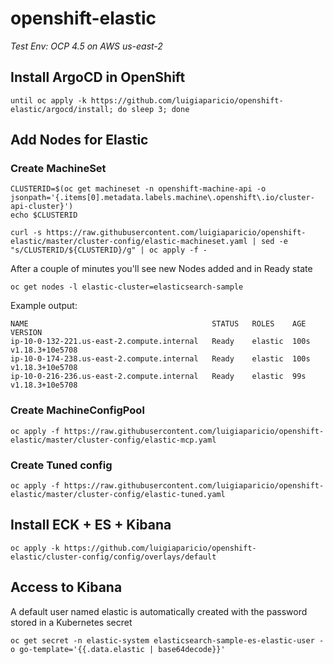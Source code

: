 # openshift-elastic

*Test Env: OCP 4.5 on AWS us-east-2*


## Install ArgoCD in OpenShift

    until oc apply -k https://github.com/luigiaparicio/openshift-elastic/argocd/install; do sleep 3; done
    
## Add Nodes for Elastic

### Create MachineSet

    CLUSTERID=$(oc get machineset -n openshift-machine-api -o jsonpath='{.items[0].metadata.labels.machine\.openshift\.io/cluster-api-cluster}')
    echo $CLUSTERID

    curl -s https://raw.githubusercontent.com/luigiaparicio/openshift-elastic/master/cluster-config/elastic-machineset.yaml | sed -e "s/CLUSTERID/${CLUSTERID}/g" | oc apply -f -
    
    
  After a couple of minutes you'll see new Nodes added and in Ready state
  
    oc get nodes -l elastic-cluster=elasticsearch-sample
    
    
  Example output:
   
    NAME                                         STATUS   ROLES    AGE    VERSION
    ip-10-0-132-221.us-east-2.compute.internal   Ready    elastic  100s   v1.18.3+10e5708
    ip-10-0-174-238.us-east-2.compute.internal   Ready    elastic  100s   v1.18.3+10e5708
    ip-10-0-216-236.us-east-2.compute.internal   Ready    elastic  99s    v1.18.3+10e5708
    
### Create MachineConfigPool

    oc apply -f https://raw.githubusercontent.com/luigiaparicio/openshift-elastic/master/cluster-config/elastic-mcp.yaml
    
### Create Tuned config

    oc apply -f https://raw.githubusercontent.com/luigiaparicio/openshift-elastic/master/cluster-config/elastic-tuned.yaml

    
## Install ECK + ES + Kibana

    oc apply -k https://github.com/luigiaparicio/openshift-elastic/cluster-config/config/overlays/default
    
## Access to Kibana

  A default user named elastic is automatically created with the password stored in a Kubernetes secret

    oc get secret -n elastic-system elasticsearch-sample-es-elastic-user -o go-template='{{.data.elastic | base64decode}}'

